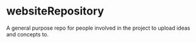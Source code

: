 # websiteRepository
A general purpose repo for people involved in the project to upload ideas and concepts to.
